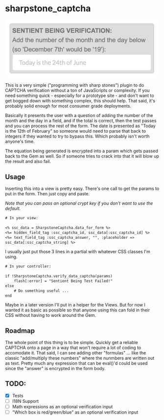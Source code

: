 # sharpstone_captcha

![screenshot](screenshot.png)

This is a very simple ("programming with sharp stones") plugin to do CAPTCHA verification without a ton of JavaScripts or complexity. If you need something quick - especially for a prototype site - and don't want to get bogged down with something complex, this should help. That said, it's probably solid enough for most consumer grade deployments.

Basically it presents the user with a question of adding the number of the month and the day in a field, and if the total is correct, then the test passes and you can process the rest of the form. The date is presented as "Today is the 12th of February" so someone would need to parse that back to integers if they wanted to try to bypass this. Which probably isn't worth anyone's time.

The equation being generated is encrypted into a param which gets passed back to the Gem as well. So if someone tries to crack into that it will blow up the result and also fail.

## Usage

Inserting this into a view is pretty easy. There's one call to get the params to put in the form. Then just copy and paste.

_Note that you can pass an optional crypt key if you don't want to use the default._

```
# In your view:

<% ssc_data = SharpstoneCaptcha.data_for_form %>
<%= hidden_field_tag :ssc_captcha_id, ssc_data[:ssc_captcha_id] %>
<%= text_field_tag :ssc_captcha_answer, "", :placeholder => ssc_data[:ssc_captcha_string] %>
```

I usually just put those 3 lines in a partial with whatever CSS classes I'm using.

```
# In your controller:

if !SharpstoneCaptcha.verify_data_captcha(params)
    flash[:error] = "Sentient Being Test Failed!"
else
    # Do something useful ...
end
```

Maybe in a later version I'll put in a helper for the Views. But for now I wanted it as basic as possible so that anyone using this can fold in their CSS without having to work around the Gem.

## Roadmap

The whole point of this thing is to be simple. Quickly get a reliable CAPTCHA onto a page in a way that won't require a lot of coding to accomodate it. That said, I can see adding other "formulas" ... like the classic "add/multiply these numbers" where the nunmbers are written out as text. Pretty much any expression that can be eval()'d could be used since the "answer" is encrypted in the form body.

## TODO:

- [x] Tests
- [ ] I18N Support 
- [ ] Math expressions as an optional verification input
- [ ] "Which box is red/green/blue" as an optional verification input
